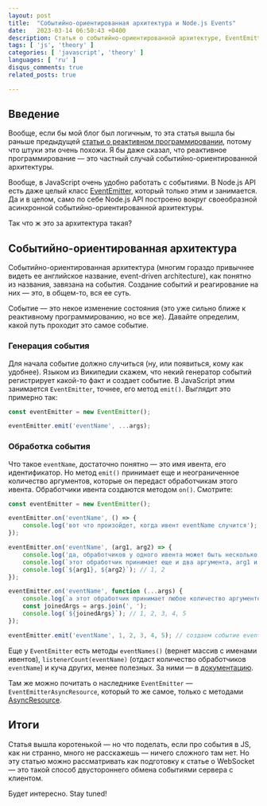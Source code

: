 ```yaml
---
layout: post
title:  "Событийно-ориентированная архитектура и Node.js Events"
date:   2023-03-14 06:50:43 +0400
description: Статья о cобытийно-ориентированной архитектуре, EventEmitter и вот обо всем об этом.
tags: [ 'js', 'theory' ]
categories: [ 'javascript', 'theory' ]
languages: [ 'ru' ]
disqus_comments: true
related_posts: true

---
```


## Введение

Вообще, если бы мой блог был логичным, то эта статья вышла бы раньше предыдущей [статьи о реактивном программировании](https://sptm.dev/2023/reactive-programming/), потому что штуки эти очень похожи.
Я бы даже сказал, что реактивное программирование — это частный случай событийно-ориентированной архитектуры.

Вообще, в JavaScript очень удобно работать с событиями. В Node.js API есть даже целый класс [EventEmitter](https://nodejs.org/api/events.html#class-eventemitter), который только этим и занимается.
Да и в целом, само по себе Node.js API построено вокруг своеобразной асинхронной событийно-ориентированной архитектуры.

Так что ж это за архитектура такая?

## Событийно-ориентированная архитектура

Событийно-ориентированная архитектура (многим гораздо привычнее видеть ее английское название, event-driven architecture), как понятно из названия, завязана на события.
Создание событий и реагирование на них — это, в общем-то, вся ее суть.

Событие — это некое изменение состояния (это уже сильно ближе к реактивному программированию, но все же). Давайте определим, какой путь проходит это самое событие.

### Генерация события

Для начала событие должно случиться (ну, или появиться, кому как удобнее). Языком из Википедии скажем, что некий генератор событий регистрирует какой-то факт и создает событие.
В JavaScript этим занимается `EventEmitter`, точнее, его метод `emit()`. Выглядит это примерно так:

```ts
const eventEmitter = new EventEmitter();

eventEmitter.emit('eventName', ...args);

```

### Обработка события

Что такое `eventName`, достаточно понятно — это имя ивента, его идентификатор.
Но метод `emit()` принимает еще и неограниченное количество аргументов, которые он передаст обработчикам этого ивента.
Обработчики ивента создаются методом `on()`. Смотрите:

```ts
const eventEmitter = new EventEmitter();

eventEmitter.on('eventName', () => {
    console.log('вот что произойдет, когда ивент eventName случится');
});

eventEmitter.on('eventName', (arg1, arg2) => {
    console.log('да, обработчиков у одного ивента может быть несколько, они выполнятся в порядке их объявления');
    console.log(`этот обработчик принимает еще и два аргумента, arg1 и arg2`);
    console.log(`${arg1}, ${arg2}`); // 1, 2
});

eventEmitter.on('eventName', function (...args) {
    console.log(`a этот обработчик принимает любое количество аргументов`);
    const joinedArgs = args.join(', ');
    console.log(`${joinedArgs}`); // 1, 2, 3, 4, 5
});

eventEmitter.emit('eventName', 1, 2, 3, 4, 5); // создаем событие eventName

```

Еще у `EventEmitter` есть методы `eventNames()` (вернет массив с именами ивентов), `listenerCount(eventName)` (отдаст количество обработчиков `eventName`) и куча других, менее полезных.
За ними — в [документацию](https://nodejs.org/api/events.html#class-eventemitter).

Там же можно почитать о наследнике `EventEmitter` — `EventEmitterAsyncResource`, который то же самое, только с методами [AsyncResource](https://nodejs.org/api/async_hooks.html#class-asyncresource).

## Итоги

Статья вышла коротенькой — но что поделать, если про события в JS, как ни странно, много не расскажешь — ничего сложного там нет.
Но эту статью можно рассматривать как подготовку к статье о WebSocket — это такой способ двустороннего обмена событиями сервера с клиентом.

Будет интересно. Stay tuned!
